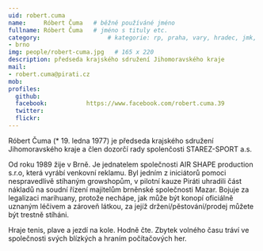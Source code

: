 ```yaml
---
uid: robert.cuma
name:     Róbert Čuma  	# běžně používáné jméno
fullname: Róbert Čuma  	# jméno s tituly etc.
category:                 	# kategorie: rp, praha, vary, hradec, jmk, senat
- brno
img: people/robert-cuma.jpg   # 165 x 220
description: předseda krajského sdružení Jihomoravského kraje           	# kratký popis, max 160 znaků
mail:
- robert.cuma@pirati.cz
mob:			  
profiles:
  github:                 
  facebook: 		  https://www.facebook.com/robert.cuma.39
  twitter: 		  
  flickr:     		  
---
```


Róbert Čuma (* 19. ledna 1977) je předseda krajského sdružení Jihomoravského kraje a člen dozorčí rady spolenčosti STAREZ-SPORT a.s.

Od roku 1989 žije v Brně. Je jednatelem společnosti AIR SHAPE production s.r.o, která vyrábí venkovní reklamu. Byl jedním z iniciátorů pomoci nespravedlivě stíhaným growshopům, v pilotní kauze Piráti uhradili část nákladů na soudní řízení majitelům brněnské společnosti Mazar. Bojuje za legalizaci marihuany, protože nechápe, jak může být konopí oficiálně uznaným léčivem a zároveň látkou, za jejíž držení/pěstování/prodej můžete být trestně stíháni.

Hraje tenis, plave a jezdí na kole. Hodně čte. Zbytek volného času tráví ve společnosti svých blízkých a hraním počítačových her.
